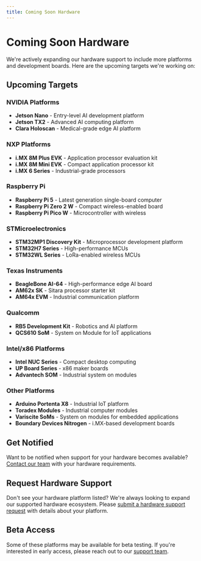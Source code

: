 ```yaml
---
title: Coming Soon Hardware
---
```


# Coming Soon Hardware

We're actively expanding our hardware support to include more platforms and development boards. Here are the upcoming targets we're working on:

## Upcoming Targets

### NVIDIA Platforms
- **Jetson Nano** - Entry-level AI development platform
- **Jetson TX2** - Advanced AI computing platform
- **Clara Holoscan** - Medical-grade edge AI platform

### NXP Platforms
- **i.MX 8M Plus EVK** - Application processor evaluation kit
- **i.MX 8M Mini EVK** - Compact application processor kit
- **i.MX 6 Series** - Industrial-grade processors

### Raspberry Pi
- **Raspberry Pi 5** - Latest generation single-board computer
- **Raspberry Pi Zero 2 W** - Compact wireless-enabled board
- **Raspberry Pi Pico W** - Microcontroller with wireless

### STMicroelectronics
- **STM32MP1 Discovery Kit** - Microprocessor development platform
- **STM32H7 Series** - High-performance MCUs
- **STM32WL Series** - LoRa-enabled wireless MCUs

### Texas Instruments
- **BeagleBone AI-64** - High-performance edge AI board
- **AM62x SK** - Sitara processor starter kit
- **AM64x EVM** - Industrial communication platform

### Qualcomm
- **RB5 Development Kit** - Robotics and AI platform
- **QCS610 SoM** - System on Module for IoT applications

### Intel/x86 Platforms
- **Intel NUC Series** - Compact desktop computing
- **UP Board Series** - x86 maker boards
- **Advantech SOM** - Industrial system on modules

### Other Platforms
- **Arduino Portenta X8** - Industrial IoT platform
- **Toradex Modules** - Industrial computer modules
- **Variscite SoMs** - System on modules for embedded applications
- **Boundary Devices Nitrogen** - i.MX-based development boards

## Get Notified

Want to be notified when support for your hardware becomes available? [Contact our team](mailto:support@peridio.com) with your hardware requirements.

## Request Hardware Support

Don't see your hardware platform listed? We're always looking to expand our supported hardware ecosystem. Please [submit a hardware support request](https://github.com/peridio/peridio-docs/issues/new?template=hardware-support-request.md) with details about your platform.

## Beta Access

Some of these platforms may be available for beta testing. If you're interested in early access, please reach out to our [support team](mailto:support@peridio.com).